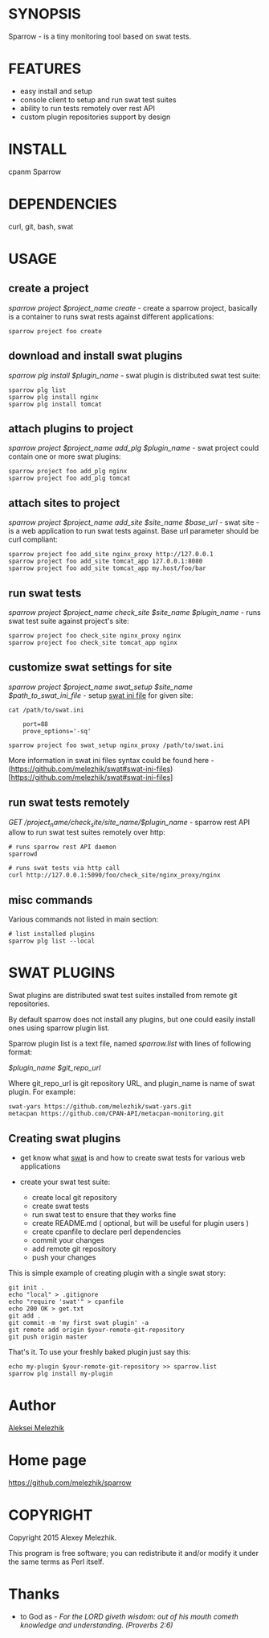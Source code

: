 # SYNOPSIS

Sparrow - is a tiny monitoring tool based on swat tests.

# FEATURES

* easy install and setup
* console client to setup and run swat test suites
* ability to run tests remotely over rest API
* custom plugin repositories support by design

# INSTALL

cpanm Sparrow

# DEPENDENCIES

curl, git, bash, swat

# USAGE


## create a project

*sparrow project $project_name create* - create a sparrow project, basically is a container to runs swat rests against different applications:

    sparrow project foo create

## download and install swat plugins

*sparrow plg install $plugin_name* - swat plugin is distributed swat test suite:

    sparrow plg list
    sparrow plg install nginx
    sparrow plg install tomcat

## attach plugins to project

*sparrow project $project_name add_plg $plugin_name* - swat project could contain one or more swat plugins:

    sparrow project foo add_plg nginx
    sparrow project foo add_plg tomcat

## attach sites to project

*sparrow project $project_name add_site $site_name $base_url* - swat site - is a web application to run swat tests against. Base url parameter should be curl compliant:

    sparrow project foo add_site nginx_proxy http://127.0.0.1
    sparrow project foo add_site tomcat_app 127.0.0.1:8080
    sparrow project foo add_site tomcat_app my.host/foo/bar

## run swat tests

*sparrow project $project_name check_site $site_name $plugin_name* - runs swat test suite against project's site:

    sparrow project foo check_site nginx_proxy nginx
    sparrow project foo check_site tomcat_app nginx

## customize swat settings for site

*sparrow project $project_name swat_setup $site_name $path_to_swat_ini_file* - setup [swat ini file](https://github.com/melezhik/swat#swat-ini-files) for given site:

    cat /path/to/swat.ini

        port=88
        prove_options='-sq'      

    sparrow project foo swat_setup nginx_proxy /path/to/swat.ini

More information in swat ini files syntax could be found here - (https://github.com/melezhik/swat#swat-ini-files)[https://github.com/melezhik/swat#swat-ini-files]

## run swat tests remotely

*GET /$project_name/check_site/$site_name/$plugin_name* - sparrow rest API allow to run swat test suites remotely over http:

    # runs sparrow rest API daemon
    sparrowd

    # runs swat tests via http call
    curl http://127.0.0.1:5090/foo/check_site/nginx_proxy/nginx


## misc commands

Various commands not listed in main section:


    # list installed plugins
    sparrow plg list --local

# SWAT PLUGINS

Swat plugins are distributed swat test suites installed from remote git repositories.

By default sparrow does not install any plugins, but one could easily install ones using sparrow plugin list.

Sparrow plugin list is a text file, named *sparrow.list* with lines of following format:

*$plugin_name $git_repo_url*

Where git_repo_url is git repository URL, and plugin_name is name of swat plugin. For example:

    swat-yars https://github.com/melezhik/swat-yars.git
    metacpan https://github.com/CPAN-API/metacpan-monitoring.git

## Creating swat plugins

* get know what [swat](https://github.com/melezhik/swat) is and how to create swat tests for various web applications

* create your swat test suite:

    * create local git repository
    * create swat tests
    * run swat test to ensure that they works fine
    * create README.md ( optional, but will be useful for  plugin users )
    * create cpanfile to declare perl dependencies
    * commit your changes
    * add remote git repository
    * push your changes


This is simple example of creating plugin with a  single swat story:

    git init .
    echo "local" > .gitignore
    echo "require 'swat'" > cpanfile
    echo 200 OK > get.txt
    git add .
    git commit -m 'my first swat plugin' -a
    git remote add origin $your-remote-git-repository
    git push origin master


That's it. To use your freshly baked plugin just say this:


    echo my-plugin $your-remote-git-repository >> sparrow.list
    sparrow plg install my-plugin


# Author

[Aleksei Melezhik](mailto:melezhik@gmail.com)

# Home page

https://github.com/melezhik/sparrow

# COPYRIGHT

Copyright 2015 Alexey Melezhik.

This program is free software; you can redistribute it and/or modify it under the same terms as Perl itself.


# Thanks

* to God as - *For the LORD giveth wisdom: out of his mouth cometh knowledge and understanding. (Proverbs 2:6)*


